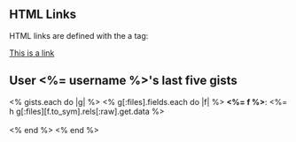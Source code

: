 <html>
<body>

<h2>HTML Links</h2>
<p>HTML links are defined with the a tag:</p>

<a href="https://www.w3schools.com">This is a link</a>

<h2>User <%= username %>'s last five gists</h2>
<% gists.each do |g| %>
<% g[:files].fields.each do |f| %>
<b><%= f %></b>:
<%= h g[:files][f.to_sym].rels[:raw].get.data %>
<br/>
<br/>
<% end %>
<% end %>

</body>
</html>
